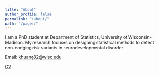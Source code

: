 ```yaml
---
title: "About"
author_profile: false
permalink: "/about/"
path: "/pages/"
---
```



I am a PhD student at Department of Statistics, University of Wisconsin-Madison. My research focuses on designing statistical methods to detect non-codging risk variants in neurodevelopmental disorder.

Email: <khuang82@wisc.edu>

[CV]("./assets/docs/KHuangCV.pdf")
